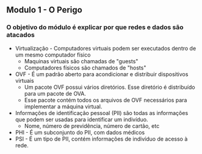 ## Modulo 1 - O Perigo

### O objetivo do módulo é explicar por que redes e dados são atacados

* Virtualização - Computadores virtuais podem ser executados dentro de um mesmo computador físico
  * Maquinas virtuais são chamadas de "guests"
  * Computadores físicos são chamados de "hosts"
* OVF - É um padrão aberto para acondicionar e distribuir dispositivos virtuais
  * Um pacote OVF possui vários diretórios. Esse diretório é distribuído para um pacote de OVA.
  * Esse pacote contém todos os arquivos de OVF necessários para implementar a máquina virtual.
* Informações de identificação pessoal (PII) são todas as informações que podem ser usadas para identificar um indivíduo.
  * Nome, número de previdência, número de cartão, etc
* PHI - É um subconjunto do PII, com dados médicos
* PSI - É um tipo de PII, contém informações de indivíduo de acesso à rede.